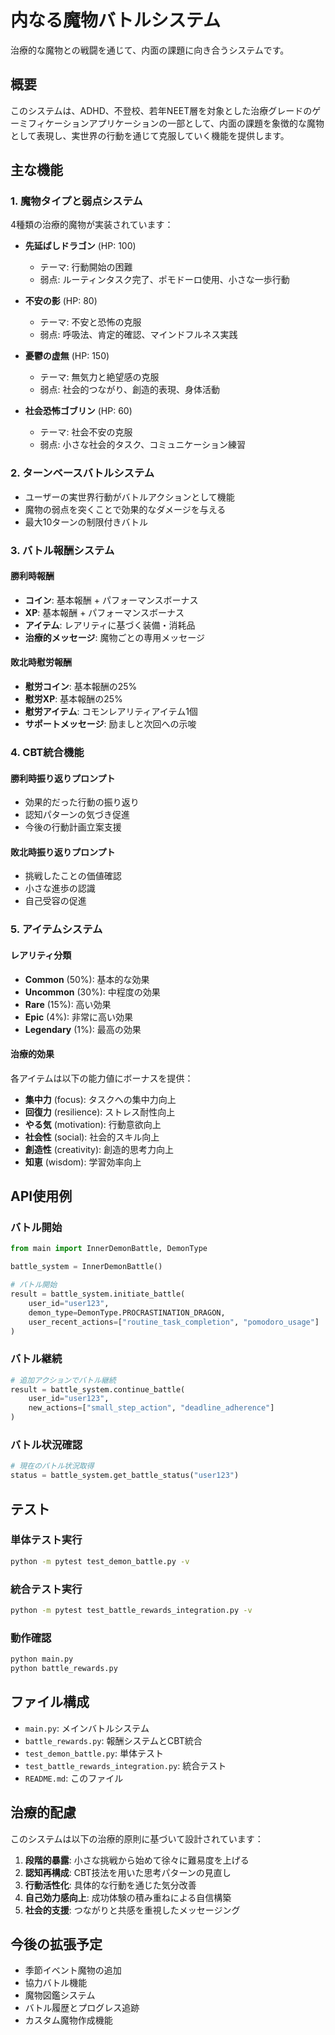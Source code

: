 # 内なる魔物バトルシステム

治療的な魔物との戦闘を通じて、内面の課題に向き合うシステムです。

## 概要

このシステムは、ADHD、不登校、若年NEET層を対象とした治療グレードのゲーミフィケーションアプリケーションの一部として、内面の課題を象徴的な魔物として表現し、実世界の行動を通じて克服していく機能を提供します。

## 主な機能

### 1. 魔物タイプと弱点システム

4種類の治療的魔物が実装されています：

- **先延ばしドラゴン** (HP: 100)
  - テーマ: 行動開始の困難
  - 弱点: ルーティンタスク完了、ポモドーロ使用、小さな一歩行動
  
- **不安の影** (HP: 80)
  - テーマ: 不安と恐怖の克服
  - 弱点: 呼吸法、肯定的確認、マインドフルネス実践
  
- **憂鬱の虚無** (HP: 150)
  - テーマ: 無気力と絶望感の克服
  - 弱点: 社会的つながり、創造的表現、身体活動
  
- **社会恐怖ゴブリン** (HP: 60)
  - テーマ: 社会不安の克服
  - 弱点: 小さな社会的タスク、コミュニケーション練習

### 2. ターンベースバトルシステム

- ユーザーの実世界行動がバトルアクションとして機能
- 魔物の弱点を突くことで効果的なダメージを与える
- 最大10ターンの制限付きバトル

### 3. バトル報酬システム

#### 勝利時報酬
- **コイン**: 基本報酬 + パフォーマンスボーナス
- **XP**: 基本報酬 + パフォーマンスボーナス
- **アイテム**: レアリティに基づく装備・消耗品
- **治療的メッセージ**: 魔物ごとの専用メッセージ

#### 敗北時慰労報酬
- **慰労コイン**: 基本報酬の25%
- **慰労XP**: 基本報酬の25%
- **慰労アイテム**: コモンレアリティアイテム1個
- **サポートメッセージ**: 励ましと次回への示唆

### 4. CBT統合機能

#### 勝利時振り返りプロンプト
- 効果的だった行動の振り返り
- 認知パターンの気づき促進
- 今後の行動計画立案支援

#### 敗北時振り返りプロンプト
- 挑戦したことの価値確認
- 小さな進歩の認識
- 自己受容の促進

### 5. アイテムシステム

#### レアリティ分類
- **Common** (50%): 基本的な効果
- **Uncommon** (30%): 中程度の効果
- **Rare** (15%): 高い効果
- **Epic** (4%): 非常に高い効果
- **Legendary** (1%): 最高の効果

#### 治療的効果
各アイテムは以下の能力値にボーナスを提供：
- **集中力** (focus): タスクへの集中力向上
- **回復力** (resilience): ストレス耐性向上
- **やる気** (motivation): 行動意欲向上
- **社会性** (social): 社会的スキル向上
- **創造性** (creativity): 創造的思考力向上
- **知恵** (wisdom): 学習効率向上

## API使用例

### バトル開始
```python
from main import InnerDemonBattle, DemonType

battle_system = InnerDemonBattle()

# バトル開始
result = battle_system.initiate_battle(
    user_id="user123",
    demon_type=DemonType.PROCRASTINATION_DRAGON,
    user_recent_actions=["routine_task_completion", "pomodoro_usage"]
)
```

### バトル継続
```python
# 追加アクションでバトル継続
result = battle_system.continue_battle(
    user_id="user123",
    new_actions=["small_step_action", "deadline_adherence"]
)
```

### バトル状況確認
```python
# 現在のバトル状況取得
status = battle_system.get_battle_status("user123")
```

## テスト

### 単体テスト実行
```bash
python -m pytest test_demon_battle.py -v
```

### 統合テスト実行
```bash
python -m pytest test_battle_rewards_integration.py -v
```

### 動作確認
```bash
python main.py
python battle_rewards.py
```

## ファイル構成

- `main.py`: メインバトルシステム
- `battle_rewards.py`: 報酬システムとCBT統合
- `test_demon_battle.py`: 単体テスト
- `test_battle_rewards_integration.py`: 統合テスト
- `README.md`: このファイル

## 治療的配慮

このシステムは以下の治療的原則に基づいて設計されています：

1. **段階的暴露**: 小さな挑戦から始めて徐々に難易度を上げる
2. **認知再構成**: CBT技法を用いた思考パターンの見直し
3. **行動活性化**: 具体的な行動を通じた気分改善
4. **自己効力感向上**: 成功体験の積み重ねによる自信構築
5. **社会的支援**: つながりと共感を重視したメッセージング

## 今後の拡張予定

- 季節イベント魔物の追加
- 協力バトル機能
- 魔物図鑑システム
- バトル履歴とプログレス追跡
- カスタム魔物作成機能